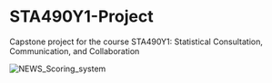 # STA490Y1-Project
Capstone project for the course STA490Y1: Statistical Consultation, Communication, and Collaboration


![NEWS_Scoring_system](https://user-images.githubusercontent.com/66647718/202897301-b404f660-0d6c-4791-897c-88f582b4e61b.jpg) 
